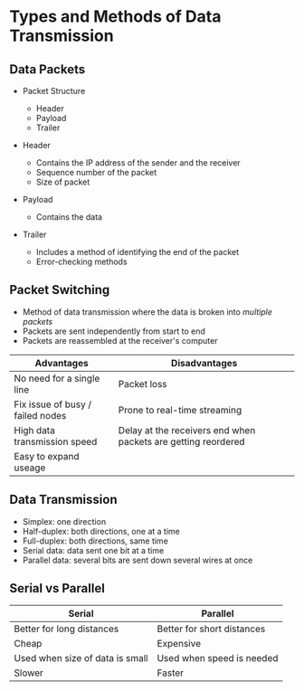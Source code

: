 # Types and Methods of Data Transmission

## Data Packets
- Packet Structure
    - Header
    - Payload
    - Trailer

- Header
    - Contains the IP address of the sender and the receiver
    - Sequence number of the packet
    - Size of packet

- Payload
    - Contains the data

- Trailer
    - Includes a method of identifying the end of the packet
    - Error-checking methods

## Packet Switching
- Method of data transmission where the data is broken into *multiple packets*
- Packets are sent independently from start to end
- Packets are reassembled at the receiver's computer

| Advantages | Disadvantages |
|--|--|
|No need for a single line | Packet loss |
| Fix issue of busy / failed nodes | Prone to real-time streaming |
| High data transmission speed | Delay at the receivers end when packets are getting reordered |
| Easy to expand useage | |

## Data Transmission
- Simplex: one direction
- Half-duplex: both directions, one at a time
- Full-duplex: both directions, same time
- Serial data: data sent one bit at a time
- Parallel data: several bits are sent down several wires at once

## Serial vs Parallel

| Serial | Parallel |
|--|--|
|Better for long distances | Better for short distances |
| Cheap | Expensive |
| Used when size of data is small | Used when speed is needed |
| Slower | Faster |
